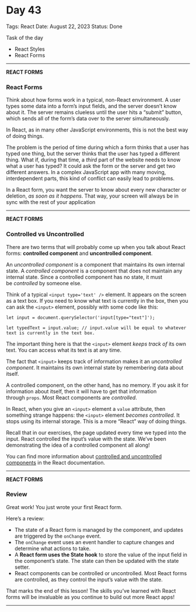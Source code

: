 # Day 43

Tags: React
Date: August 22, 2023
Status: Done

Task of the day 

- React Styles
- React Forms

---

**REACT FORMS**

### **React Forms**

Think about how forms work in a typical, non-React environment. A user types some data into a form’s input fields, and the server doesn’t know about it. The server remains clueless until the user hits a “submit” button, which sends all of the form’s data over to the server simultaneously.

In React, as in many other JavaScript environments, this is not the best way of doing things.

The problem is the period of time during which a form thinks that a user has typed one thing, but the server thinks that the user has typed a different thing. What if, during that time, a *third* part of the website needs to know what a user has typed? It could ask the form or the server and get two different answers. In a complex JavaScript app with many moving, interdependent parts, this kind of conflict can easily lead to problems.

In a React form, you want the server to know about every new character or deletion, *as soon as it happens*. That way, your screen will always be in sync with the rest of your application

---

**REACT FORMS**

### **Controlled vs Uncontrolled**

There are two terms that will probably come up when you talk about React forms: **controlled component** and **uncontrolled component**.

An *uncontrolled component* is a component that maintains its own internal state. A *controlled component* is a component that does not maintain any internal state. Since a controlled component has no state, it must be *controlled* by someone else.

Think of a typical `<input type='text' />` element. It appears on the screen as a text box. If you need to know what text is currently in the box, then you can ask the `<input>` element, possibly with some code like this:

```
let input = document.querySelector('input[type="text"]');

let typedText = input.value; // input.value will be equal to whatever text is currently in the text box.

```

The important thing here is that the `<input>` element *keeps track of* its own text. You can access what its text is at any time.

The fact that `<input>` keeps track of information makes it an *uncontrolled component*. It maintains its own internal state by remembering data about itself.

A controlled component, on the other hand, has no memory. If you ask it for information about itself, then it will have to get that information through `props`. Most React components are *controlled*.

In React, when you give an `<input>` element a `value` attribute, then something strange happens: the `<input>` element *becomes controlled*. It stops using its internal storage. This is a more “React” way of doing things.

Recall that in our exercises, the page updated every time we typed into the input. React controlled the input’s value with the state. We’ve been demonstrating the idea of a controlled component all along!

You can find more information about [controlled and uncontrolled components](https://react.dev/learn/sharing-state-between-components#controlled-and-uncontrolled-components) in the React documentation.

---

**REACT FORMS**

### **Review**

Great work! You just wrote your first React form.

Here’s a review:

- The state of a React form is managed by the component, and updates are triggered by the `onChange` event.
- The `onChange` event uses an event handler to capture changes and determine what actions to take.
- A **React form uses the State hook** to store the value of the input field in the component’s state. The state can then be updated with the state setter.
- React components can be controlled or uncontrolled. Most React forms are controlled, as they control the input’s value with the state.

That marks the end of this lesson! The skills you’ve learned with React forms will be invaluable as you continue to build out more React apps!

---